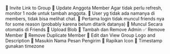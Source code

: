🔲 Invite Link to Group
🔲 Update Anggota Member Agar tidak perlu refresh, monitor 1 node untuk tambah anggota.
🔲 User yg tidak ada namanya di members, tidak bisa melihat chat. 
🔲 Pertama login tidak muncul friends nya for some reason (probably karena belum ditarik datanya)
🔲 Muncul Secara otomatis di Friends
🔲 Upload Blob
🔲 Tambah dan Remove Admin
✅ Remove Member
🔲 Remove Duplicate Member
🔲 Edit dan View Group Logo and Description
🔲 Masukin Nama Pesan Pengirim
🔲 Rapikan Icon
🔲 Timestamp gunakan timezone
